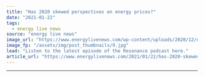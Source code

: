 ```yaml
---
title: "Has 2020 skewed perspectives on energy prices?"
date: "2021-01-22"
tags: 
  - energy live news
source: "energy live news"
image_url: "https://www.energylivenews.com/wp-content/uploads/2020/12/eln-post-commodity.jpg"
image_fp: "/assets/img/post_thumbnails/9.jpg"
lead: "Listen to the latest episode of the Resonance podcast here."
article_url: "https://www.energylivenews.com/2021/01/22/has-2020-skewed-perspectives-on-energy-prices/"
---
```


---
